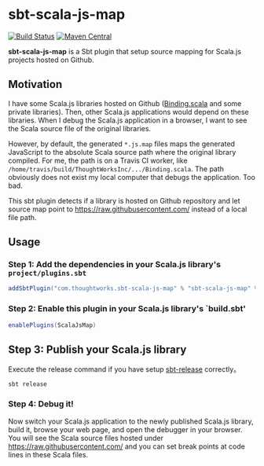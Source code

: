 # sbt-scala-js-map

[![Build Status](https://travis-ci.org/ThoughtWorksInc/sbt-scala-js-map.svg?branch=master)](https://travis-ci.org/ThoughtWorksInc/sbt-scala-js-map)
[![Maven Central](https://maven-badges.herokuapp.com/maven-central/com.thoughtworks.sbt-scala-js-map/sbt-scala-js-map/badge.svg)](http://central.maven.org/maven2/com/thoughtworks/sbt-scala-js-map/)

**sbt-scala-js-map** is a Sbt plugin that setup source mapping for Scala.js projects hosted on Github.

## Motivation

I have some Scala.js libraries hosted on Github ([Binding.scala](https://github.com/ThoughtWorksInc/Binding.scala) and some private libraries). Then, other Scala.js applications would depend on these libraries. When I debug the Scala.js application in a browser, I want to see the Scala source file of the original libraries.

However, by default, the generated `*.js.map` files maps the generated JavaScript to the absolute Scala source path where the original library compiled. For me, the path is on a Travis CI worker, like `/home/travis/build/ThoughtWorksInc/.../Binding.scala`. The path obviously does not exist my local computer that debugs the application. Too bad.

This sbt plugin detects if a library is hosted on Github repository and let source map point to https://raw.githubusercontent.com/ instead of a local file path.

## Usage

### Step 1: Add the dependencies in your Scala.js library's `project/plugins.sbt`

``` sbt
addSbtPlugin("com.thoughtworks.sbt-scala-js-map" % "sbt-scala-js-map" % "latest.release")
```

### Step 2: Enable this plugin in your Scala.js library's `build.sbt'

``` sbt
enablePlugins(ScalaJsMap)
```

## Step 3: Publish your Scala.js library

Execute the release command if you have setup [sbt-release](https://github.com/sbt/sbt-release) correctly。

```
sbt release
```

### Step 4: Debug it!

Now switch your Scala.js application to the newly published Scala.js library, build it, browse your web page, and open the debugger in your browser. You will see the Scala source files hosted under https://raw.githubusercontent.com/ and you can set break points at code lines in these Scala files.
